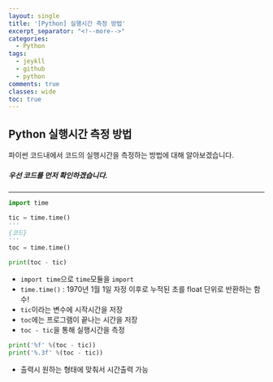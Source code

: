 ```yaml
---
layout: single
title: '[Python] 실행시간 측정 방법'
excerpt_separator: "<!--more-->"
categories:
  - Python
tags:
  - jeykll
  - github
  - python
comments: true  
classes: wide
toc: true  
---
```

## Python 실행시간 측정 방법

파이썬 코드내에서 코드의 실행시간을 측정하는 방법에 대해 알아보겠습니다.

##### 우선 코드를 먼저 확인하겠습니다.
---
```python
import time

tic = time.time()
'''
{코드}
'''
toc = time.time()

print(toc - tic)
```
* `import time`으로 `time`모듈을 `import`
* `time.time()` : 1970년 1월 1일 자정 이후로 누적된 초를 float 단위로 반환하는 함수!
* `tic`이라는 변수에 시작시간을 저장
* `toc`에는 프로그램이 끝나는 시간을 저장
* `toc - tic`을 통해 실행시간을 측정  

```python
print('%f' %(toc - tic))
print('%.3f' %(toc - tic))
```  

* 출력시 원하는 형태에 맞춰서 시간출력 가능
